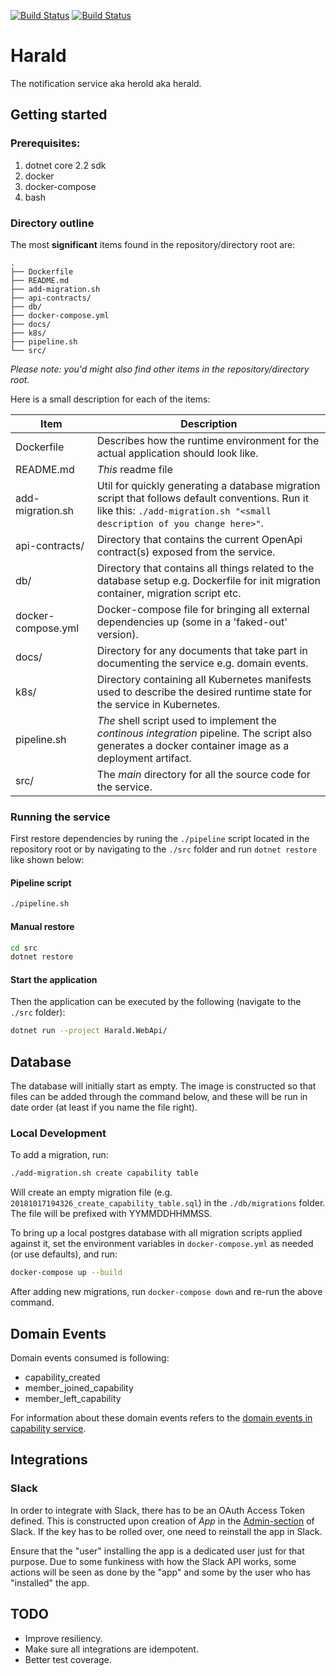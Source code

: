 [![Build Status](https://dfds.visualstudio.com/DevelopmentExcellence/_apis/build/status/Harald-pipeline?branchName=master)](https://dfds.visualstudio.com/DevelopmentExcellence/_build/latest?definitionId=1416&branchName=master)
[![Build Status](https://dfds.visualstudio.com/DevelopmentExcellence/_apis/build/status/Harald-pipeline?branchName=master&stageName=CI)](https://dfds.visualstudio.com/DevelopmentExcellence/_build/latest?definitionId=1416&branchName=master)

# Harald

The notification service aka herold aka herald.

## Getting started

### Prerequisites:

1. dotnet core 2.2 sdk
2. docker
3. docker-compose
4. bash

### Directory outline

The most **significant** items found in the repository/directory root are:

```text
.
├── Dockerfile
├── README.md
├── add-migration.sh
├── api-contracts/
├── db/
├── docker-compose.yml
├── docs/
├── k8s/
├── pipeline.sh
└── src/
```
_Please note: you'd might also find other items in the repository/directory root._

Here is a small description for each of the items:

| Item               | Description                                                                                                                                                                |
|--------------------|----------------------------------------------------------------------------------------------------------------------------------------------------------------------------|
| Dockerfile         | Describes how the runtime environment for the actual application should look like.                                                                                         |
| README.md          | _This_ readme file                                                                                                                                                         |
| add-migration.sh   | Util for quickly generating a database migration script that follows default conventions. Run it like this: `./add-migration.sh "<small description of you change here>"`. |
| api-contracts/     | Directory that contains the current OpenApi contract(s) exposed from the service.                                                                                          |
| db/                | Directory that contains all things related to the database setup e.g. Dockerfile for init migration container, migration script etc.                                       |
| docker-compose.yml | Docker-compose file for bringing all external dependencies up (some in a 'faked-out' version).                                                                             |
| docs/              | Directory for any documents that take part in documenting the service e.g. domain events.                                                                                  |
| k8s/               | Directory containing all Kubernetes manifests used to describe the desired runtime state for the service in Kubernetes.                                                    |
| pipeline.sh        | _The_ shell script used to implement the _continous integration_ pipeline. The script also generates a docker container image as a deployment artifact.                    |
| src/               | The _main_ directory for all the source code for the service.                                                                                                              |

### Running the service

First restore dependencies by runing the `./pipeline` script located in the repository root or by navigating to the `./src` folder and run `dotnet restore` like shown below:

#### Pipeline script

```bash
./pipeline.sh
```
#### Manual restore

```bash
cd src
dotnet restore
```

#### Start the application

Then the application can be executed by the following (navigate to the `./src` folder):
```bash
dotnet run --project Harald.WebApi/
```

## Database

The database will initially start as empty. The image is constructed so that files can be added through the command below, and these will be run in date order (at least if you name the file right).

### Local Development

To add a migration, run:

```sh
./add-migration.sh create capability table
```

Will create an empty migration file (e.g. `20181017194326_create_capability_table.sql`) in the `./db/migrations` folder. The file will be prefixed with YYMMDDHHMMSS.

To bring up a local postgres database with all migration scripts applied against it, set the environment variables in `docker-compose.yml` as needed (or use defaults), and run:

```sh
docker-compose up --build
```

After adding new migrations, run `docker-compose down` and re-run the above command.

## Domain Events

Domain events consumed is following:
* capability_created
* member_joined_capability
* member_left_capability

For information about these domain events refers to the [domain events in capability service](https://github.com/dfds/team-service/blob/master/docs/domain_events.md).

## Integrations

### Slack

In order to integrate with Slack, there has to be an OAuth Access Token defined.
This is constructed upon creation of _App_ in the [Admin-section](https://api.slack.com/apps) of Slack. If the key has to be rolled over, one need to reinstall the app in Slack.

Ensure that the "user" installing the app is a dedicated user just for that purpose. Due to some funkiness with how the Slack API works, some actions will be seen as done by the "app" and some by the user who has "installed" the app.

## TODO

* Improve resiliency.
* Make sure all integrations are idempotent.
* Better test coverage.
